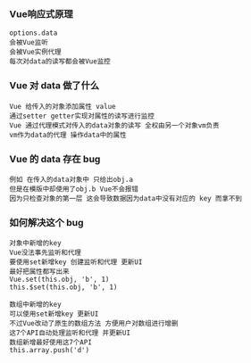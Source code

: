 ### Vue响应式原理
	
	options.data 
	会被Vue监听
	会被Vue实例代理
	每次对data的读写都会被Vue监控


### Vue 对 data 做了什么

    Vue 给传入的对象添加属性 value
    通过setter getter实现对属性的读写进行监控
    Vue 通过代理模式对传入的data对象的读写 全权由另一个对象vm负责
    vm作为data的代理 操作data中的属性

### Vue 的 data 存在 bug

    例如 在传入的data对象中 只给出obj.a
    但是在模版中却使用了obj.b Vue不会报错
    因为只检查对象的第一层 这会导致数据因为data中没有对应的 key 而拿不到

### 如何解决这个 bug

    对象中新增的key
    Vue没法事先监听和代理
    要使用set新增key 创建监听和代理 更新UI
    最好把属性都写出来
    Vue.set(this.obj, 'b', 1)
    this.$set(this.obj, 'b', 1)

    数组中新增的key
    可以使用set新增key 更新UI
    不过Vue改动了原生的数组方法 方便用户对数组进行增删
    这7个API自动处理监听和代理 并更新UI
    数组新增最好使用这7个API
    this.array.push('d')
